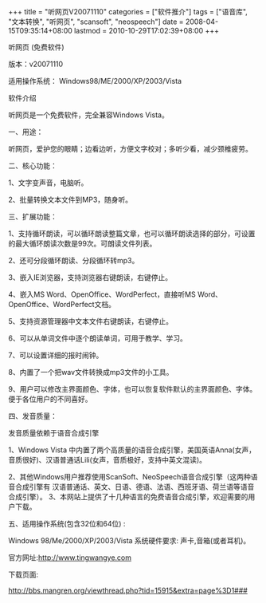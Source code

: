 +++
title = "听网页V20071110"
categories = ["软件推介"]
tags = ["语音库", "文本转换", "听网页", "scansoft", "neospeech"]
date = 2008-04-15T09:35:14+08:00
lastmod = 2010-10-29T17:02:39+08:00
+++



听网页 (免费软件) 

版本：v20071110

适用操作系统： Windows98/ME/2000/XP/2003/Vista 

软件介绍 

听网页是一个免费软件，完全兼容Windows Vista。

一、用途：

听网页，爱护您的眼睛；边看边听，方便文字校对；多听少看，减少颈椎疲劳。 


二、核心功能： 

1、文字变声音，电脑听。 

2、批量转换文本文件到MP3，随身听。 

  

三、扩展功能： 

1、支持循环朗读，可以循环朗读整篇文章，也可以循环朗读选择的部分，可设置的最大循环朗读次数是99次。可朗读文件列表。 

2、还可分段循环朗读、分段循环转mp3。 

3、嵌入IE浏览器，支持浏览器右键朗读，右键停止。

4、嵌入MS Word、OpenOffice、WordPerfect，直接听MS Word、OpenOffice、WordPerfect文档。

5、支持资源管理器中文本文件右键朗读，右键停止。

6、可以从单词文件中逐个朗读单词，可用于教学、学习。 

7、可以设置详细的报时闹钟。 

8、内置了一个把wav文件转换成mp3文件的小工具。 

9、用户可以修改主界面颜色、字体，也可以恢复软件默认的主界面颜色、字体。便于各位用户的不同喜好。 

四、发音质量：

发音质量依赖于语音合成引擎

1、Windows Vista 中内置了两个高质量的语音合成引擎，美国英语Anna(女声，音质很好)、汉语普通话Lili(女声，音质极好，支持中英文混读)。

2、其他Windows用户推荐使用ScanSoft、NeoSpeech语音合成引擎（这两种语音合成引擎有 汉语普通话、英文、日语、德语、法语、西班牙语、荷兰语等语音合成引擎）。 3、本网站上提供了十几种语言的免费语音合成引擎，欢迎需要的用户下载。  

              

五、适用操作系统(包含32位和64位) : 

Windows 98/Me/2000/XP/2003/Vista 系统硬件要求: 声卡,音箱(或者耳机)。

官方网址:<a href="http://www.tingwangye.com" target="_blank">http://www.tingwangye.com</a>

下载页面:

<a href="http://bbs.mangren.org/viewthread.php?tid=15915&extra=page%3D1###" target="_blank">http://bbs.mangren.org/viewthread.php?tid=15915&extra=page%3D1###</a>